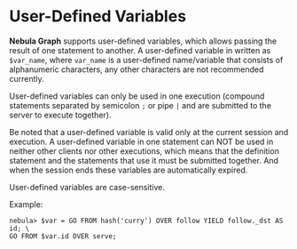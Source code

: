 # User-Defined Variables

**Nebula Graph** supports user-defined variables, which allows passing the result of one statement to another. A user-defined variable in written as `$var_name`, where `var_name` is a user-defined name/variable that consists of alphanumeric characters, any other characters are not recommended currently.

User-defined variables can only be used in one execution (compound statements separated by semicolon `;` or pipe `|` and are submitted to the server to execute together).

Be noted that a user-defined variable is valid only at the current session and execution. A user-defined variable in one statement can NOT be used in neither other clients nor other executions, which means that the definition statement and the statements that use it must be submitted together. And when the session ends these variables are automatically expired.

User-defined variables are case-sensitive.

Example:

```ngql
nebula> $var = GO FROM hash('curry') OVER follow YIELD follow._dst AS id; \
GO FROM $var.id OVER serve;
```
